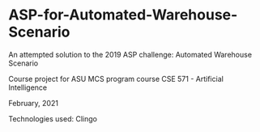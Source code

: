 # ASP-for-Automated-Warehouse-Scenario
An attempted solution to the 2019 ASP challenge: Automated Warehouse Scenario

Course project for ASU MCS program course CSE 571 - Artificial Intelligence

February, 2021

Technologies used: Clingo
